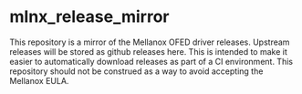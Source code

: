 mlnx\_release\_mirror
===================

This repository is a mirror of the Mellanox OFED driver releases. Upstream
releases will be stored as github releases here. This is intended to make
it easier to automatically download releases as part of a CI environment.
This repository should not be construed as a way to avoid accepting the
Mellanox EULA.
